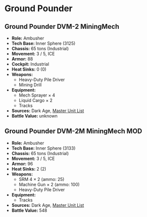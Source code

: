 # Ground Pounder
## Ground Pounder DVM-2 MiningMech
- **Role:** Ambusher
- **Tech Base:** Inner Sphere (3125)
- **Chassis:** 65 tons (Industrial)
- **Movement:** 3 / 5, ICE
- **Armor:** 88
- **Cockpit:** Industrial
- **Heat Sinks:** 0 (0)
- **Weapons:**
  - Heavy-Duty Pile Driver
  - Mining Drill
- **Equipment:**
  - Mech Sprayer × 4
  - Liquid Cargo × 2
  - Tracks
- **Sources:** Dark Age, [Master Unit List](http://masterunitlist.info/Unit/Details/7872/ground-pounder-dvm-2-miningmech)
- **Battle Value:** unknown

## Ground Pounder DVM-2M MiningMech MOD
- **Role:** Ambusher
- **Tech Base:** Inner Sphere (3133)
- **Chassis:** 65 tons (Industrial)
- **Movement:** 3 / 5, ICE
- **Armor:** 96
- **Heat Sinks:** 2 (2)
- **Weapons:**
  - SRM 4 × 2 (ammo: 25)
  - Machine Gun × 2 (ammo: 100)
  - Heavy-Duty Pile Driver
- **Equipment:**
  - Tracks
- **Sources:** Dark Age, [Master Unit List](http://masterunitlist.info/Unit/Details/7873/ground-pounder-dvm-2m-miningmech-mod)
- **Battle Value:** 548

